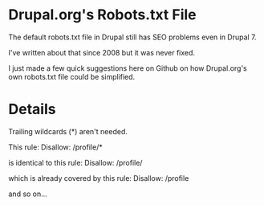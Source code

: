 # Drupal.org's Robots.txt File

The default robots.txt file in Drupal still has SEO problems even in Drupal 7.

I've written about that since 2008 but it was never fixed.

I just made a few quick suggestions here on Github on how Drupal.org's own robots.txt file could be simplified.

# Details

Trailing wildcards (*) aren't needed.

This rule:
    Disallow: /profile/*

is identical to this rule:
    Disallow: /profile/

which is already covered by this rule:
    Disallow: /profile

and so on...

